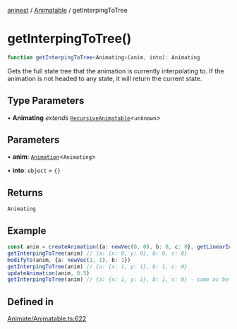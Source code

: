 [aninest](../../index.md) / [Animatable](../index.md) / getInterpingToTree

# getInterpingToTree()

```ts
function getInterpingToTree<Animating>(anim, into): Animating
```

Gets the full state tree that the animation is currently interpolating to.
If the animation is not headed to any state, it will return the current state.

## Type Parameters

• **Animating** *extends* [`RecursiveAnimatable`](../../AnimatableTypes/type-aliases/RecursiveAnimatable.md)\<`unknown`\>

## Parameters

• **anim**: [`Animation`](../../AnimatableTypes/type-aliases/Animation.md)\<`Animating`\>

• **into**: `object` = `{}`

## Returns

`Animating`

## Example

```ts
const anim = createAnimation({a: newVec(0, 0), b: 0, c: 0}, getLinearInterp(1))
getInterpingToTree(anim) // {a: {x: 0, y: 0}, b: 0, c: 0}
modifyTo(anim, {a: newVec(1, 1), b: 1})
getInterpingToTree(anim) // {a: {x: 1, y: 1}, b: 1, c: 0}
updateAnimation(anim, 0.5)
getInterpingToTree(anim) // {a: {x: 1, y: 1}, b: 1, c: 0} - same as before update
```

## Defined in

[Animate/Animatable.ts:622](https://github.com/zphrs/aninest/blob/faa26c191e539bfffb0686de3335249d40ae5db1/core/src/Animate/Animatable.ts#L622)

